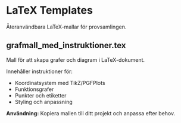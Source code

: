 # LaTeX Templates

Återanvändbara LaTeX-mallar för provsamlingen.

## grafmall_med_instruktioner.tex

Mall för att skapa grafer och diagram i LaTeX-dokument.

Innehåller instruktioner för:
- Koordinatsystem med TikZ/PGFPlots
- Funktionsgrafer
- Punkter och etiketter
- Styling och anpassning

**Användning:**
Kopiera mallen till ditt projekt och anpassa efter behov.

